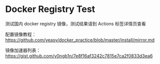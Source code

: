 # Docker Registry Test

测试国内 docker registry 镜像，测试结果请到 Actions 标签详情页查看

配置镜像教程：
https://github.com/yeasy/docker_practice/blob/master/install/mirror.md

镜像加速器列表：
https://gist.github.com/y0ngb1n/7e8f16af3242c7815e7ca2f0833d3ea6